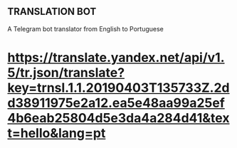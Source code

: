 ## TRANSLATION BOT
A Telegram bot translator from English to Portuguese

# https://translate.yandex.net/api/v1.5/tr.json/translate?key=trnsl.1.1.20190403T135733Z.2dd38911975e2a12.ea5e48aa99a25ef4b6eab25804d5e3da4a284d41&text=hello&lang=pt